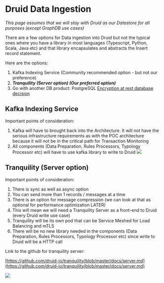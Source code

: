<!-- SPDX-License-Identifier: Apache-2.0 -->

# Druid Data Ingestion

*This page assumes that we will stay with Druid as our Datastore for all purposes (except GraphDB use cases)*

There are a few options for Data ingestion into Druid but not the typical ones where you have a library in most languages (Typescript, Python, Scala, Java etc) and that library encapsulates and abstracts the Insert record statement.

Here are the options:

1. Kafka Indexing Service (Community recommended option - but not our preference)
2. ***Tranquility (Server option) (Our preferred option)***
3. Go with another DB product: PostgreSQL [Encryption at rest database decision](Encryption-At-Rest-Database-Decision.md)

## Kafka Indexing Service

Important points of consideration:

1. Kafka will have to brought back into the Architecture. It will not have the serious infrastructure requirements as with the POC architecture because it will not be in the critical path for Transaction Monitoring
2. All components (Data Preparation, Rules Processors, Typology Processor etc) will have to use kafka library to write to Druid
![](../../images/kafkaindexing.png)

## Tranquility (Server option)

Important points of consideration:

1. There is sync as well as async option
2. You can send more than 1 records / messages at a time
3. There is an option for message compression (we can look at that as optional for performance optimization LATER)
4. This will mean we will need a Tranquility Server as a front-end to Druid (every Druid write use case)
5. Tranquility will be its own pod that can be Service Meshed for Load Balancing and mTLS
6. There will be no new library needed in the components (Data Preparation, Rules Processors, Typology Processor etc) since write to Druid will be a HTTP call

Link to the github for tranquility server:

[https://github.com/druid-io/tranquility/blob/master/docs/server.md](https://github.com/druid-io/tranquility/blob/master/docs/server.md)

![](../../images/tranquilityhttp.png)